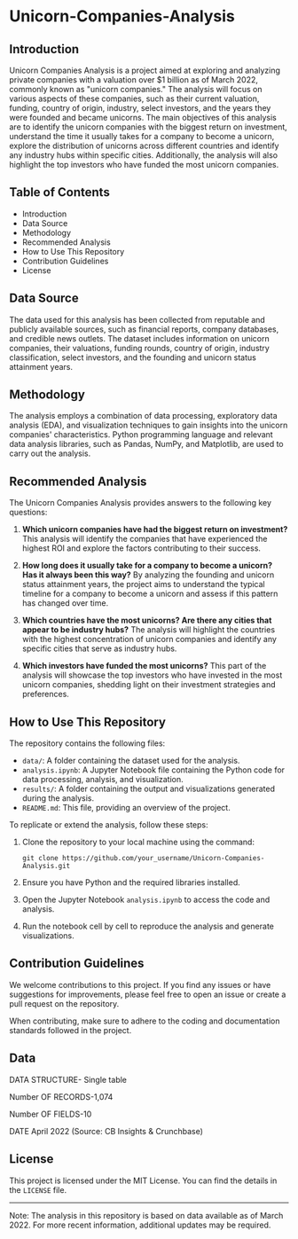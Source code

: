 
# Unicorn-Companies-Analysis

## Introduction

Unicorn Companies Analysis is a project aimed at exploring and analyzing private companies with a valuation over $1 billion as of March 2022, commonly known as "unicorn companies." The analysis will focus on various aspects of these companies, such as their current valuation, funding, country of origin, industry, select investors, and the years they were founded and became unicorns. The main objectives of this analysis are to identify the unicorn companies with the biggest return on investment, understand the time it usually takes for a company to become a unicorn, explore the distribution of unicorns across different countries and identify any industry hubs within specific cities. Additionally, the analysis will also highlight the top investors who have funded the most unicorn companies.

## Table of Contents

- Introduction
- Data Source
- Methodology
- Recommended Analysis
- How to Use This Repository
- Contribution Guidelines
- License

## Data Source

The data used for this analysis has been collected from reputable and publicly available sources, such as financial reports, company databases, and credible news outlets. The dataset includes information on unicorn companies, their valuations, funding rounds, country of origin, industry classification, select investors, and the founding and unicorn status attainment years.

## Methodology

The analysis employs a combination of data processing, exploratory data analysis (EDA), and visualization techniques to gain insights into the unicorn companies' characteristics. Python programming language and relevant data analysis libraries, such as Pandas, NumPy, and Matplotlib, are used to carry out the analysis.

## Recommended Analysis

The Unicorn Companies Analysis provides answers to the following key questions:

1. **Which unicorn companies have had the biggest return on investment?**
   This analysis will identify the companies that have experienced the highest ROI and explore the factors contributing to their success.

2. **How long does it usually take for a company to become a unicorn? Has it always been this way?**
   By analyzing the founding and unicorn status attainment years, the project aims to understand the typical timeline for a company to become a unicorn and assess if this pattern has changed over time.

3. **Which countries have the most unicorns? Are there any cities that appear to be industry hubs?**
   The analysis will highlight the countries with the highest concentration of unicorn companies and identify any specific cities that serve as industry hubs.

4. **Which investors have funded the most unicorns?**
   This part of the analysis will showcase the top investors who have invested in the most unicorn companies, shedding light on their investment strategies and preferences.

## How to Use This Repository

The repository contains the following files:

- `data/`: A folder containing the dataset used for the analysis.
- `analysis.ipynb`: A Jupyter Notebook file containing the Python code for data processing, analysis, and visualization.
- `results/`: A folder containing the output and visualizations generated during the analysis.
- `README.md`: This file, providing an overview of the project.

To replicate or extend the analysis, follow these steps:

1. Clone the repository to your local machine using the command:
   ```
   git clone https://github.com/your_username/Unicorn-Companies-Analysis.git
   ```
   
2. Ensure you have Python and the required libraries installed.

3. Open the Jupyter Notebook `analysis.ipynb` to access the code and analysis.

4. Run the notebook cell by cell to reproduce the analysis and generate visualizations.

## Contribution Guidelines

We welcome contributions to this project. If you find any issues or have suggestions for improvements, please feel free to open an issue or create a pull request on the repository.

When contributing, make sure to adhere to the coding and documentation standards followed in the project.

## Data
DATA STRUCTURE- Single table

Number OF RECORDS-1,074

Number OF FIELDS-10

DATE April 2022
(Source: CB Insights & Crunchbase)

## License

This project is licensed under the MIT License. You can find the details in the `LICENSE` file.

---
Note: The analysis in this repository is based on data available as of March 2022. For more recent information, additional updates may be required.
